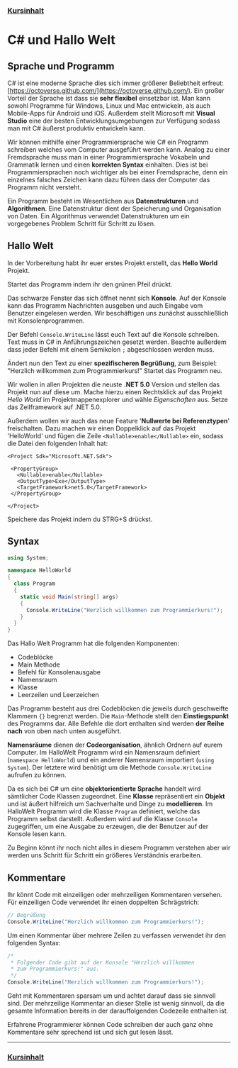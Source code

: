 ### [Kursinhalt](../README.md)

C# und Hallo Welt
==================

Sprache und Programm
---------------------

C# ist eine moderne Sprache dies sich immer größerer Beliebtheit erfreut: [https://octoverse.github.com/](https://octoverse.github.com/). Ein großer Vorteil der Sprache ist dass sie **sehr flexibel** einsetzbar ist. Man kann sowohl Programme für Windows, Linux und Mac entwickeln, als auch Mobile-Apps für Android und iOS. Außerdem stellt Microsoft mit **Visual Studio** eine der besten Entwicklungsumgebungen zur Verfügung sodass man mit C# äußerst produktiv entwickeln kann. 

Wir können mithilfe einer Programmiersprache wie C# ein Programm schreiben welches vom Computer ausgeführt werden kann. Analog zu einer Fremdsprache muss man in einer Programmiersprache Vokabeln und Grammatik lernen und einen **korrekten Syntax** einhalten. Dies ist bei Programmiersprachen noch wichtiger als bei einer Fremdsprache, denn ein einzelnes falsches Zeichen kann dazu führen dass der Computer das Programm nicht versteht.

Ein Programm besteht im Wesentlichen aus **Datenstrukturen** und **Algorithmen**. Eine Datenstruktur dient der Speicherung und Organisation von Daten. Ein Algorithmus verwendet Datenstrukturen um ein vorgegebenes Problem Schritt für Schritt zu lösen.

Hallo Welt
-----------

In der Vorbereitung habt ihr euer erstes Projekt erstellt, das **Hello World** Projekt.

Startet das Programm indem ihr den grünen Pfeil drückt.

Das schwarze Fenster das sich öffnet nennt sich **Konsole**. Auf der Konsole kann das Programm Nachrichten ausgeben und auch Eingabe vom Benutzer eingelesen werden. Wir beschäftigen uns zunächst ausschließlich mit Konsolenprogrammen.

Der Befehl `Console.WriteLine` lässt euch Text auf die Konsole schreiben. Text muss in C# in Anführungszeichen gesetzt werden. Beachte außerdem dass jeder Befehl mit einem Semikolon `;` abgeschlossen werden muss.

Ändert nun den Text zu einer **spezifischeren Begrüßung**, zum Beispiel: "Herzlich willkommen zum Programmierkurs!" Startet das Programm neu.

 Wir wollen in allen Projekten die neuste **.NET 5.0** Version und stellen das Projekt nun auf diese um. Mache hierzu einen Rechtsklick auf das Projekt *Hello World* im Projektmappenexplorer und wähle *Eigenschaften* aus. Setze das Zeilframework auf .NET 5.0.

 Außerdem wollen wir auch das neue Feature '**Nullwerte bei Referenztypen**' freischalten. Dazu machen wir einen Doppelklick auf das Projekt 'HelloWorld' und fügen die Zeile `<Nullable>enable</Nullable>` ein, sodass die Datei den folgenden Inhalt hat:

 ```
<Project Sdk="Microsoft.NET.Sdk">

  <PropertyGroup>
    <Nullable>enable</Nullable>
    <OutputType>Exe</OutputType>
    <TargetFramework>net5.0</TargetFramework>
  </PropertyGroup>

</Project>
 ```

 Speichere das Projekt indem du STRG+S drückst.

Syntax
-------

```cs
using System;

namespace HelloWorld
{
  class Program
  {
    static void Main(string[] args)
    {
      Console.WriteLine("Herzlich willkommen zum Programmierkurs!");    
    }
  }
}
```

Das Hallo Welt Programm hat die folgenden Komponenten:

- Codeblöcke
- Main Methode
- Befehl für Konsolenausgabe
- Namensraum
- Klasse
- Leerzeilen und Leerzeichen

Das Programm besteht aus drei Codeblöcken die jeweils durch geschweifte Klammern `{}` begrenzt werden. Die `Main`-Methode stellt den **Einstiegspunkt** des Programms dar. Alle Befehle die dort enthalten sind werden **der Reihe nach** von oben nach unten ausgeführt. 

**Namensräume** dienen der **Codeorganisation**, ähnlich Ordnern auf eurem Computer. Im HalloWelt Programm wird ein Namensraum definiert (`namespace HelloWorld`) und ein anderer Namensraum importiert (`using System`). Der letztere wird benötigt um die Methode `Console.WriteLine` aufrufen zu können.

Da es sich bei C# um eine **objektorientierte Sprache** handelt wird sämtlicher Code Klassen zugeordnet. Eine **Klasse** repräsentiert ein **Objekt** und ist äußert hilfreich um Sachverhalte und Dinge zu **modellieren**. Im HalloWelt Programm wird die Klasse `Program` definiert, welche das Programm selbst darstellt. Außerdem wird auf die Klasse `Console` zugegriffen, um eine Ausgabe zu erzeugen, die der Benutzer auf der Konsole lesen kann.

Zu Beginn könnt ihr noch nicht alles in diesem Programm verstehen aber wir werden uns Schritt für Schritt ein größeres Verständnis erarbeiten.


Kommentare 
-----------

Ihr könnt Code mit einzeiligen oder mehrzeiligen Kommentaren versehen. Für einzeiligen Code verwendet ihr einen doppelten Schrägstrich:

```cs
// Begrüßung
Console.WriteLine("Herzlich willkommen zum Programmierkurs!");  
```

Um einen Kommentar über mehrere Zeilen zu verfassen verwendet ihr den folgenden Syntax:

```cs
/*
 * Folgender Code gibt auf der Konsole "Herzlich willkommen
 * zum Programmierkurs!" aus.
 */
Console.WriteLine("Herzlich willkommen zum Programmierkurs!");  
```

Geht mit Kommentaren sparsam um und achtet darauf dass sie sinnvoll sind. Der mehrzeilige Kommentar an dieser Stelle ist wenig sinnvoll, da die gesamte Information bereits in der darauffolgenden Codezeile enthalten ist.

Erfahrene Programmierer können Code schreiben der auch ganz ohne Kommentare sehr sprechend ist und sich gut lesen lässt.

---

### [Kursinhalt](../README.md)